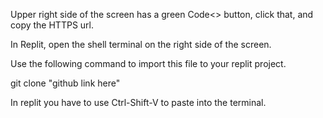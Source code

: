 Upper right side of the screen has a green Code<> button, click that, and copy the HTTPS url.

In Replit, open the shell terminal on the right side of the screen.

Use the following command to import this file to your replit project.

git clone "github link here"

In replit you have to use Ctrl-Shift-V to paste into the terminal.

